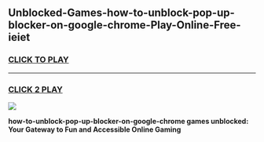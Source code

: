 
## Unblocked-Games-how-to-unblock-pop-up-blocker-on-google-chrome-Play-Online-Free-ieiet
<h3>
<a href="https://premium76.site?title=how-to-unblock-pop-up-blocker-on-google-chrome&ref=26A">CLICK TO PLAY</a></h3>
<hr>

<h3>
<a href="https://premium76.site?title=how-to-unblock-pop-up-blocker-on-google-chrome&ref=26A">CLICK 2 PLAY</a>
  
</h3>

<a href="https://premium76.site?title=how-to-unblock-pop-up-blocker-on-google-chrome&ref=26A"><img src="https://clearcache.store/games.png"></a>


**how-to-unblock-pop-up-blocker-on-google-chrome games unblocked: Your Gateway to Fun and Accessible Online Gaming**
